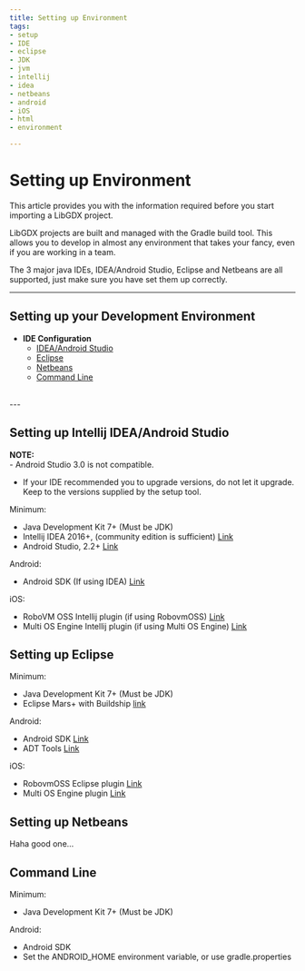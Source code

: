 ```yaml
---
title: Setting up Environment
tags:
- setup
- IDE
- eclipse
- JDK
- jvm
- intellij
- idea
- netbeans
- android
- iOS
- html
- environment

---
```


<h1>Setting up Environment</h1>

This article provides you with the information required before you start importing a LibGDX project.

LibGDX projects are built and managed with the Gradle build tool.
This allows you to develop in almost any environment that takes your fancy, even if
you are working in a team.

The 3 major java IDEs, IDEA/Android Studio, Eclipse and Netbeans are all supported, just make sure you have
set them up correctly.

---

## Setting up your Development Environment
 - **IDE Configuration**
    - [IDEA/Android Studio](#setting-up-intellij-idea-android-studio)
    - [Eclipse](#setting-up-eclipse)
    - [Netbeans](#setting-up-netbeans)
    - [Command Line](#command-line)<br>
 <br>
---

## Setting up Intellij IDEA/Android Studio

<div class="well error">
<strong>NOTE:</strong>
<br>
- Android Studio 3.0 is not compatible.<br>

- If your IDE recommended you to upgrade versions, do not let it upgrade. Keep to the versions supplied by the setup tool.
</div>

Minimum:
- Java Development Kit 7+ (Must be JDK)
- Intellij IDEA 2016+, (community edition is sufficient) [Link](https://www.jetbrains.com/idea/download/#section=windows)
- Android Studio, 2.2+ [Link](https://developer.android.com/studio/index.html)

Android:
- Android SDK (If using IDEA) [Link](https://developer.android.com/studio/index.html#downloads)

iOS:
- RoboVM OSS Intellij plugin (if using RobovmOSS) [Link](http://robovm.mobidevelop.com/)
- Multi OS Engine Intellij plugin (if using Multi OS Engine) [Link](https://plugins.jetbrains.com/idea/plugin/8559-multi-os-engine-plugin)

## Setting up Eclipse
Minimum:
- Java Development Kit 7+ (Must be JDK)
- Eclipse Mars+ with Buildship [link](https://www.eclipse.org/downloads/)

Android:
- Android SDK [Link](https://developer.android.com/studio/index.html#downloads)
- ADT Tools [Link](https://developer.android.com/studio/tools/sdk/eclipse-adt.html)

iOS:
- RobovmOSS Eclipse plugin [Link](http://robovm.mobidevelop.com/)
- Multi OS Engine plugin [Link](https://multi-os-engine.org/start/)

## Setting up Netbeans
Haha good one...

## Command Line
Minimum:
- Java Development Kit 7+ (Must be JDK)

Android:
- Android SDK
- Set the ANDROID_HOME environment variable, or use gradle.properties